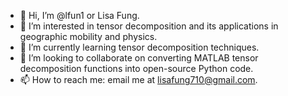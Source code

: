 - 👋 Hi, I’m @lfun1 or Lisa Fung.
- 👀 I’m interested in tensor decomposition and its applications in geographic mobility and physics.
- 🌱 I’m currently learning tensor decomposition techniques.
- 💞️ I’m looking to collaborate on converting MATLAB tensor decomposition functions into open-source Python code.
- 📫 How to reach me: email me at lisafung710@gmail.com.

<!---
lfun1/lfun1 is a ✨ special ✨ repository because its `README.md` (this file) appears on your GitHub profile.
You can click the Preview link to take a look at your changes.
--->
